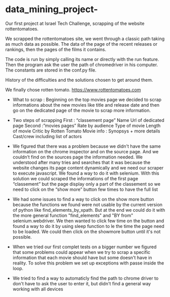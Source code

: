 # data_mining_project-
Our first project at Israel Tech Challenge, scrapping of the website rottentomatoes.

We scrapped the rottentomatoes site, we went through a classic path taking as much data as possible. The data of the page of the recent releases or rankings, then the pages of the films it contains. 

The code is run by simply calling its name or directly with the run feature. Then the program ask the user the path of chromedriver in his computer.
The constants are stored in the conf.py file. 

History of the difficulties and the solutions chosen to get around them. 

We finally chose rotten tomato.
https://www.rottentomatoes.com

- What to scrap :
  Beginning on the top movies page we decided to scrap informations about the new movies like title and release date and then go on the dedicated page of the movie   to scrap more information.

- Two steps of scrapping
  First : “classement page”
  Name
  Url of dedicated page
  Second :”movies pages”
  Rate by audience
  Type of movie
  Length of movie
  Critic by Rotten Tomato 
  Movie info : Synopsys + more details 
  Cast/crew including list of actors

- We figured that there was a problem because we didn't have the same information on the chrome inspector and on the source page. And we couldn’t find on the          sources page the information needed. We understood after many tries and searches that it was because the website changes its page content dynamically and we need   our scraper to execute javascript. We found a way to do it with selenium.
  With this solution we could scraped the informations of the first page “classement” but the page display only a part of the classement so we need to click on the   “show more” button few times to have the full list
  
 - We had some issues to find a way to click on the show more button because the functions we found were not usable by the current version of python like               find_elements_by_xpath. But at the end we could do it with the more general function "find_elements" and "BY from" selenium.webdriver.
  We then wanted to click few time on the button and found a way to do it by using sleep function to le the time the page need to be loaded.
  We could then click on the showmore button until it's not possible.
  
 - When we tried our first complet tests on a bigger number we figured that some problems could appear when we try to scrap a specific information that each movie   should have but some doesn't have in reality. To solve this problem we set up exceptions with passe inside the loop.
  
 - We tried to find a way to automaticly find the path to chrome driver to don't have to ask the user to enter it, but didn't find a general way working with all     devices

